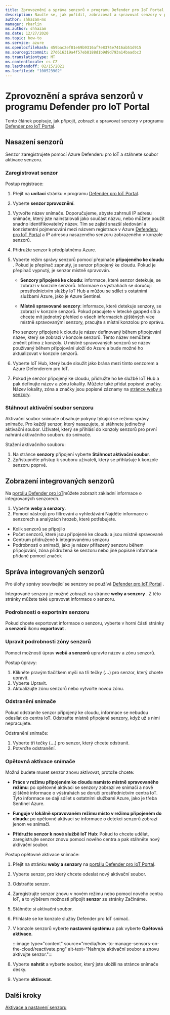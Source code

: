 ```yaml
---
title: Zprovoznění a správa senzorů v programu Defender pro IoT Portal
description: Naučte se, jak pořídit, zobrazovat a spravovat senzory v programu Defender pro IoT Portal.
author: shhazam-ms
manager: rkarlin
ms.author: shhazam
ms.date: 12/27/2020
ms.topic: how-to
ms.service: azure
ms.openlocfilehash: 459bac2ef01e69b9316af7e8374e7416ab51d915
ms.sourcegitcommit: 27d616319a4f57eb8188d1b9d9d793a14baadbc3
ms.translationtype: MT
ms.contentlocale: cs-CZ
ms.lasthandoff: 02/15/2021
ms.locfileid: "100523902"
---
```

# <a name="onboard-and-manage-sensors-in-the-defender-for-iot-portal"></a>Zprovoznění a správa senzorů v programu Defender pro IoT Portal

Tento článek popisuje, jak připojit, zobrazit a spravovat senzory v programu [Defender pro IoT Portal](https://portal.azure.com/#blade/Microsoft_Azure_IoT_Defender/IoTDefenderDashboard/Getting_Started).

## <a name="onboard-sensors"></a>Nasazení senzorů

Senzor zaregistrujete pomocí Azure Defenderu pro IoT a stáhnete soubor aktivace senzoru.

### <a name="register-the-sensor"></a>Zaregistrovat senzor

Postup registrace:

1. Přejít na **uvítací** stránku v programu [Defender pro IoT Portal](https://portal.azure.com/#blade/Microsoft_Azure_IoT_Defender/IoTDefenderDashboard/Getting_Started).
1. Vyberte **senzor zprovoznění**.
1. Vytvořte název snímače. Doporučujeme, abyste zahrnuli IP adresu snímače, který jste nainstalovali jako součást názvu, nebo můžete použít snadno identifikovatelný název. Tím se zajistí snazší sledování a konzistentní pojmenování mezi názvem registrace v Azure [Defenderu pro IoT Portal](https://portal.azure.com/#blade/Microsoft_Azure_IoT_Defender/IoTDefenderDashboard/Getting_Started) a IP adresou nasazeného senzoru zobrazeného v konzole senzorů.
1. Přidružte senzor k předplatnému Azure.
1. Vyberte režim správy senzorů pomocí přepínače **připojeného ke cloudu** . Pokud je přepínač zapnutý, je senzor připojený ke cloudu. Pokud je přepínač vypnutý, je senzor místně spravován.

   - **Senzory připojené ke cloudu**: informace, které senzor detekuje, se zobrazí v konzole senzorů. Informace o výstrahách se doručují prostřednictvím služby IoT Hub a můžou se sdílet s ostatními službami Azure, jako je Azure Sentinel.

   - **Místně spravované senzory**: informace, které detekuje senzory, se zobrazí v konzole senzorů. Pokud pracujete v letecké gapped síti a chcete mít jednotný přehled o všech informacích zjištěných více místně spravovanými senzory, pracujte s místní konzolou pro správu.

   Pro senzory připojené k cloudu je název definovaný během připojování název, který se zobrazí v konzole senzorů. Tento název nemůžete změnit přímo z konzoly. U místně spravovaných senzorů se název používaný během připojování uloží do Azure a bude možné ho aktualizovat v konzole senzorů.

1. Vyberte IoT Hub, který bude sloužit jako brána mezi tímto senzorem a Azure Defenderem pro IoT.
1. Pokud je senzor připojený ke cloudu, přidružte ho ke službě IoT Hub a pak definujte název a zónu lokality. Můžete také přidat popisné značky. Název lokality, zóna a značky jsou popisné záznamy na [stránce weby a senzory](#view-onboarded-sensors).

### <a name="download-the-sensor-activation-file"></a>Stáhnout aktivační soubor senzoru

Aktivační soubor snímače obsahuje pokyny týkající se režimu správy snímače. Pro každý senzor, který nasazujete, si stáhnete jedinečný aktivační soubor. Uživatel, který se přihlásí do konzoly senzorů pro první nahrání aktivačního souboru do snímače.

Stažení aktivačního souboru:

1. Na stránce **senzory** připojení vyberte **Stáhnout aktivační soubor**.
1. Zpřístupněte přístup k souboru uživateli, který se přihlašuje k konzole senzoru poprvé.

## <a name="view-onboarded-sensors"></a>Zobrazení integrovaných senzorů

Na [portálu Defender pro IoT](https://portal.azure.com/#blade/Microsoft_Azure_IoT_Defender/IoTDefenderDashboard/Getting_Started)můžete zobrazit základní informace o integrovaných senzorech.

1. Vyberte **weby a senzory**.
1. Pomocí nástrojů pro filtrování a vyhledávání Najděte informace o senzorech a analýzách hrozeb, které potřebujete.

- Kolik senzorů se připojilo
- Počet senzorů, které jsou připojené ke cloudu a jsou místně spravované
- Centrum přidružené k integrovanému senzoru
- Podrobnosti o snímači, jako je název přiřazený senzoru během připojování, zóna přidružená ke senzoru nebo jiné popisné informace přidané pomocí značek

## <a name="manage-onboarded-sensors"></a>Správa integrovaných senzorů

Pro úlohy správy související se senzory se používá [Defender pro IoT Portal](https://portal.azure.com/#blade/Microsoft_Azure_IoT_Defender/IoTDefenderDashboard/Getting_Started) .

Integrované senzory je možné zobrazit na stránce **weby a senzory** . Z této stránky můžete také upravovat informace o senzoru.

### <a name="export-sensor-details"></a>Podrobnosti o exportním senzoru

Pokud chcete exportovat informace o senzoru, vyberte v horní části stránky **a senzorů** ikonu **exportovat** .

### <a name="edit-sensor-zone-details"></a>Upravit podrobnosti zóny senzorů

Pomocí možností úprav **webů a senzorů** upravte název a zónu senzorů.

Postup úpravy:

1. Klikněte pravým tlačítkem myši na tři tečky (**...**) pro senzor, který chcete upravit.
1. Vyberte Upravit.
1. Aktualizujte zónu senzorů nebo vytvořte novou zónu.

### <a name="delete-a-sensor"></a>Odstranění snímače

Pokud odstraníte senzor připojený ke cloudu, informace se nebudou odesílat do centra IoT. Odstraňte místně připojené senzory, když už s nimi nepracujete.

Odstranění snímače:

1. Vyberte tři tečky (**...**) pro senzor, který chcete odstranit.
1. Potvrďte odstranění.

### <a name="reactivate-a-sensor"></a>Opětovná aktivace snímače 

Možná budete muset senzor znovu aktivovat, protože chcete:

- **Práce v režimu připojeném ke cloudu namísto místně spravovaného režimu**: po opětovné aktivaci se senzory zobrazí ve snímači a nově zjištěné informace o výstrahách se doručí prostřednictvím centra IoT. Tyto informace se dají sdílet s ostatními službami Azure, jako je třeba Sentinel Azure.

- **Funguje v lokálně spravovaném režimu místo v režimu připojeném do cloudu**: po opětovné aktivaci se informace o detekci senzorů zobrazí jenom ve snímači.

- **Přidružte senzor k nové službě IoT Hub**: Pokud to chcete udělat, zaregistrujte senzor znovu pomocí nového centra a pak stáhněte nový aktivační soubor.

Postup opětovné aktivace snímače:

1. Přejít na stránku **weby a senzory** na [portálu Defender pro IoT Portal](https://portal.azure.com/#blade/Microsoft_Azure_IoT_Defender/IoTDefenderDashboard/Getting_Started).

2. Vyberte senzor, pro který chcete odeslat nový aktivační soubor.

3. Odstraňte senzor.

4. Zaregistrujte senzor znovu v novém režimu nebo pomocí nového centra IoT, a to výběrem možnosti připojit **senzor** ze stránky Začínáme.

5. Stáhněte si aktivační soubor.

1. Přihlaste se ke konzole služby Defender pro IoT snímač.

7. V konzole senzorů vyberte **nastavení systému** a pak vyberte **Opětovná aktivace**.

   :::image type="content" source="media/how-to-manage-sensors-on-the-cloud/reactivate.png" alt-text="Nahrajte aktivační soubor a znovu aktivujte senzor.":::

8. Vyberte **nahrát** a vyberte soubor, který jste uložili na stránce snímače desky.

9. Vyberte **aktivovat**.

## <a name="next-steps"></a>Další kroky

[Aktivace a nastavení senzoru](how-to-activate-and-set-up-your-sensor.md)
